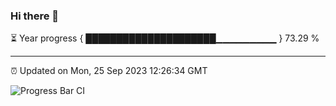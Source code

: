 ### Hi there 👋

⏳ Year progress { █████████████████████▁▁▁▁▁▁▁▁▁ } 73.29 %

---

⏰ Updated on Mon, 25 Sep 2023 12:26:34 GMT

![Progress Bar CI](https://github.com/liununu/liununu/workflows/Progress%20Bar%20CI/badge.svg)
